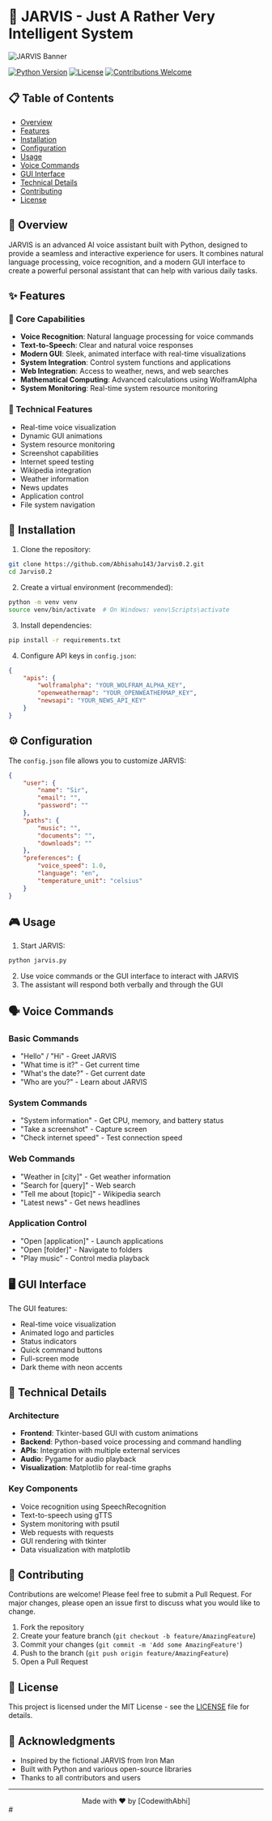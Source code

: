 # 🤖 JARVIS - Just A Rather Very Intelligent System

![JARVIS Banner](https://i.pinimg.com/736x/08/f1/af/08f1af0e594a9dca03135849cda51d1f.jpg)

[![Python Version](https://img.shields.io/badge/python-3.8%2B-blue)](https://www.python.org/downloads/)
[![License](https://img.shields.io/badge/license-MIT-green)](LICENSE)
[![Contributions Welcome](https://img.shields.io/badge/contributions-welcome-brightgreen.svg?style=flat)](CONTRIBUTING.md)

## 📋 Table of Contents
- [Overview](#overview)
- [Features](#features)
- [Installation](#installation)
- [Configuration](#configuration)
- [Usage](#usage)
- [Voice Commands](#voice-commands)
- [GUI Interface](#gui-interface)
- [Technical Details](#technical-details)
- [Contributing](#contributing)
- [License](#license)

## 🌟 Overview

JARVIS is an advanced AI voice assistant built with Python, designed to provide a seamless and interactive experience for users. It combines natural language processing, voice recognition, and a modern GUI interface to create a powerful personal assistant that can help with various daily tasks.

## ✨ Features

### 🎯 Core Capabilities
- **Voice Recognition**: Natural language processing for voice commands
- **Text-to-Speech**: Clear and natural voice responses
- **Modern GUI**: Sleek, animated interface with real-time visualizations
- **System Integration**: Control system functions and applications
- **Web Integration**: Access to weather, news, and web searches
- **Mathematical Computing**: Advanced calculations using WolframAlpha
- **System Monitoring**: Real-time system resource monitoring

### 🔧 Technical Features
- Real-time voice visualization
- Dynamic GUI animations
- System resource monitoring
- Screenshot capabilities
- Internet speed testing
- Wikipedia integration
- Weather information
- News updates
- Application control
- File system navigation

## 🚀 Installation

1. Clone the repository:
```bash
git clone https://github.com/Abhisahu143/Jarvis0.2.git
cd Jarvis0.2
```

2. Create a virtual environment (recommended):
```bash
python -m venv venv
source venv/bin/activate  # On Windows: venv\Scripts\activate
```

3. Install dependencies:
```bash
pip install -r requirements.txt
```

4. Configure API keys in `config.json`:
```json
{
    "apis": {
        "wolframalpha": "YOUR_WOLFRAM_ALPHA_KEY",
        "openweathermap": "YOUR_OPENWEATHERMAP_KEY",
        "newsapi": "YOUR_NEWS_API_KEY"
    }
}
```

## ⚙️ Configuration

The `config.json` file allows you to customize JARVIS:

```json
{
    "user": {
        "name": "Sir",
        "email": "",
        "password": ""
    },
    "paths": {
        "music": "",
        "documents": "",
        "downloads": ""
    },
    "preferences": {
        "voice_speed": 1.0,
        "language": "en",
        "temperature_unit": "celsius"
    }
}
```

## 🎮 Usage

1. Start JARVIS:
```bash
python jarvis.py
```

2. Use voice commands or the GUI interface to interact with JARVIS
3. The assistant will respond both verbally and through the GUI

## 🗣️ Voice Commands

### Basic Commands
- "Hello" / "Hi" - Greet JARVIS
- "What time is it?" - Get current time
- "What's the date?" - Get current date
- "Who are you?" - Learn about JARVIS

### System Commands
- "System information" - Get CPU, memory, and battery status
- "Take a screenshot" - Capture screen
- "Check internet speed" - Test connection speed

### Web Commands
- "Weather in [city]" - Get weather information
- "Search for [query]" - Web search
- "Tell me about [topic]" - Wikipedia search
- "Latest news" - Get news headlines

### Application Control
- "Open [application]" - Launch applications
- "Open [folder]" - Navigate to folders
- "Play music" - Control media playback

## 🖥️ GUI Interface

The GUI features:
- Real-time voice visualization
- Animated logo and particles
- Status indicators
- Quick command buttons
- Full-screen mode
- Dark theme with neon accents

## 🔬 Technical Details

### Architecture
- **Frontend**: Tkinter-based GUI with custom animations
- **Backend**: Python-based voice processing and command handling
- **APIs**: Integration with multiple external services
- **Audio**: Pygame for audio playback
- **Visualization**: Matplotlib for real-time graphs

### Key Components
- Voice recognition using SpeechRecognition
- Text-to-speech using gTTS
- System monitoring with psutil
- Web requests with requests
- GUI rendering with tkinter
- Data visualization with matplotlib

## 🤝 Contributing

Contributions are welcome! Please feel free to submit a Pull Request. For major changes, please open an issue first to discuss what you would like to change.

1. Fork the repository
2. Create your feature branch (`git checkout -b feature/AmazingFeature`)
3. Commit your changes (`git commit -m 'Add some AmazingFeature'`)
4. Push to the branch (`git push origin feature/AmazingFeature`)
5. Open a Pull Request

## 📄 License

This project is licensed under the MIT License - see the [LICENSE](LICENSE) file for details.

## 🙏 Acknowledgments

- Inspired by the fictional JARVIS from Iron Man
- Built with Python and various open-source libraries
- Thanks to all contributors and users

---

<div align="center">
Made with ❤️ by [CodewithAbhi]
</div> #
